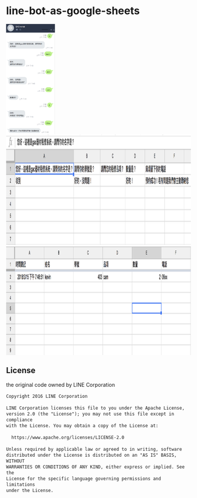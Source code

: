 # line-bot-as-google-sheets


<img src="./img/line.png" height = "300" alt="line" align=center />
<img src="./img/lineInput.png" height = "300" alt="line" align=center />
<img src="./img/lineOutput.png" height = "300" alt="line" align=center />


## License

the original code owned by LINE Corporation


```
Copyright 2016 LINE Corporation

LINE Corporation licenses this file to you under the Apache License,
version 2.0 (the "License"); you may not use this file except in compliance
with the License. You may obtain a copy of the License at:

  https://www.apache.org/licenses/LICENSE-2.0

Unless required by applicable law or agreed to in writing, software
distributed under the License is distributed on an "AS IS" BASIS, WITHOUT
WARRANTIES OR CONDITIONS OF ANY KIND, either express or implied. See the
License for the specific language governing permissions and limitations
under the License.
```
